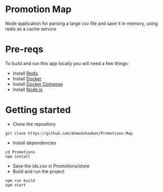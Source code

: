 # Promotion Map
Node application for parsing a large csv file and save it in memory, using redis as a cache service

# Pre-reqs
To build and run this app locally you will need a few things:
- Install [Redis](https://redis.io/)
- Install [Docker](https://www.docker.com/)
- Install [Docker Compose](https://docs.docker.com/compose/)
- Install [Node.js](https://nodejs.org/en/)

# Getting started
- Clone the repository
```
git clone https://github.com/ahmedshaaban/Promotions-Map
```
- Install dependencies
```
cd Promotions
npm install
```
- Save the ids.csv in Promotions/store 
- Build and run the project
```
npm run build
npm start
```
